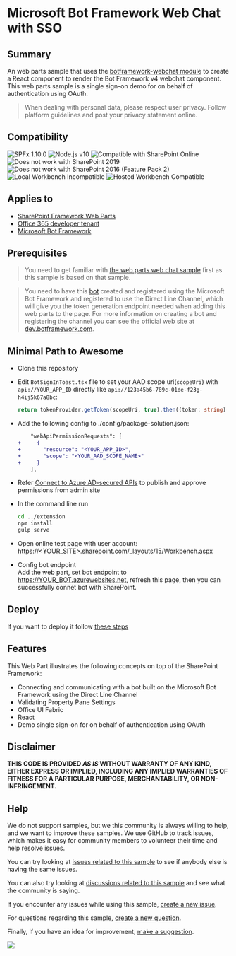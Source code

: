 # Microsoft Bot Framework Web Chat with SSO

## Summary

An web parts sample that uses the [botframework-webchat module](https://www.npmjs.com/package/botframework-webchat) to create a React component to render the Bot Framework v4 webchat component. This web parts sample is a single sign-on demo for on behalf of authentication using OAuth.

> When dealing with personal data, please respect user privacy. Follow platform guidelines and post your privacy statement online.

## Compatibility

![SPFx 1.10.0](https://img.shields.io/badge/version-1.10.0-green.svg)
![Node.js v10](https://img.shields.io/badge/Node.js-v10-green.svg) 
![Compatible with SharePoint Online](https://img.shields.io/badge/SharePoint%20Online-Compatible-green.svg)
![Does not work with SharePoint 2019](https://img.shields.io/badge/SharePoint%20Server%202019-Incompatible-red.svg "SharePoint Server 2019 requires SPFx 1.4.1 or lower")
![Does not work with SharePoint 2016 (Feature Pack 2)](https://img.shields.io/badge/SharePoint%20Server%202016%20(Feature%20Pack%202)-Incompatible-red.svg "SharePoint Server 2016 Feature Pack 2 requires SPFx 1.1")
![Local Workbench Incompatible](https://img.shields.io/badge/Local%20Workbench-Incompatible-red.svg "The solution requires access to the user's credentials")
![Hosted Workbench Compatible](https://img.shields.io/badge/Hosted%20Workbench-Compatible-green.svg)

## Applies to

* [SharePoint Framework Web Parts](https://docs.microsoft.com/en-us/sharepoint/dev/spfx/web-parts/overview-client-side-web-parts)
* [Office 365 developer tenant](https://docs.microsoft.com/en-us/sharepoint/dev/spfx/set-up-your-developer-tenant)
* [Microsoft Bot Framework](http://dev.botframework.com)

## Prerequisites

> You need to get familiar with [the web parts web chat sample](Placeholder) first as this sample is based on that sample.

> You need to have this [bot](../bot/) created and registered using the Microsoft Bot Framework and registered to use the Direct Line Channel, which will give you the token generation endpoint needed when adding this web parts to the page. For more information on creating a bot and registering the channel you can see the official web site at [dev.botframework.com](http://dev.botframework.com).

## Minimal Path to Awesome

- Clone this repository

- Edit `BotSignInToast.tsx` file to set your AAD scope uri(`scopeUri`) with `api://YOUR_APP_ID` directly like `api://123a45b6-789c-01de-f23g-h4ij5k67a8bc`:

    ```ts
    return tokenProvider.getToken(scopeUri, true).then((token: string) => {
    ```

- Add the following config to ./config/package-solution.json:

    ```diff
        "webApiPermissionRequests": [
    +     {
    +       "resource": "<YOUR_APP_ID>",
    +       "scope": "<YOUR_AAD_SCOPE_NAME>"
    +     }
        ],
    ```

- Refer [Connect to Azure AD-secured APIs](https://docs.microsoft.com/en-us/sharepoint/dev/spfx/use-aadhttpclient) to publish and approve permissions from admin site

- In the command line run

    ```bash
    cd ../extension
    npm install
    gulp serve
    ```

- Open online test page with user account: https://<YOUR_SITE>.sharepoint.com/_layouts/15/Workbench.aspx
- Config bot endpoint \
    Add the web part, set bot endpoint to https://YOUR_BOT.azurewebsites.net, refresh this page, then you can successfully connet bot with SharePoint.

## Deploy

If you want to deploy it follow [these steps](https://docs.microsoft.com/en-us/sharepoint/dev/spfx/web-parts/get-started/hosting-webpart-from-office-365-cdn) 

## Features

This Web Part illustrates the following concepts on top of the SharePoint Framework:

- Connecting and communicating with a bot built on the Microsoft Bot Framework using the Direct Line Channel
- Validating Property Pane Settings
- Office UI Fabric
- React
- Demo single sign-on for on behalf of authentication using OAuth


## Disclaimer

**THIS CODE IS PROVIDED *AS IS* WITHOUT WARRANTY OF ANY KIND, EITHER EXPRESS OR IMPLIED, INCLUDING ANY IMPLIED WARRANTIES OF FITNESS FOR A PARTICULAR PURPOSE, MERCHANTABILITY, OR NON-INFRINGEMENT.**

## Help

We do not support samples, but we this community is always willing to help, and we want to improve these samples. We use GitHub to track issues, which makes it easy for  community members to volunteer their time and help resolve issues.

You can try looking at [issues related to this sample](https://github.com/pnp/sp-dev-fx-webparts/issues?q=label%3Areact-bot-framework-sso) to see if anybody else is having the same issues.

You can also try looking at [discussions related to this sample](https://github.com/pnp/sp-dev-fx-webparts/discussions?discussions_q=label%3Areact-bot-framework-sso) and see what the community is saying.

If you encounter any issues while using this sample, [create a new issue](https://github.com/pnp/sp-dev-fx-webparts/issues/new?assignees=&labels=Needs%3A+Triage+%3Amag%3A%2Ctype%3Abug-suspected&template=bug-report.yml&sample=react-bot-framework-sso&authors=@stephanbisser&title=react-bot-framework-sso%20-%20).

For questions regarding this sample, [create a new question](https://github.com/pnp/sp-dev-fx-webparts/issues/new?assignees=&labels=Needs%3A+Triage+%3Amag%3A%2Ctype%3Abug-suspected&template=question.yml&sample=react-bot-framework-sso&authors=@stephanbisser&title=react-bot-framework-sso%20-%20).

Finally, if you have an idea for improvement, [make a suggestion](https://github.com/pnp/sp-dev-fx-webparts/issues/new?assignees=&labels=Needs%3A+Triage+%3Amag%3A%2Ctype%3Abug-suspected&template=suggestion.yml&sample=react-bot-framework-sso&authors=@stephanbisser&title=react-bot-framework-sso%20-%20).

<img src="https://telemetry.sharepointpnp.com/sp-dev-fx-webparts/samples/react-bot-framework-sso/webpart" />

